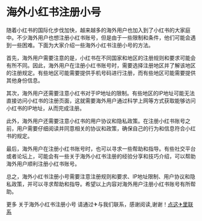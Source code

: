 # 海外小红书注册小号

随着小红书的国际化步伐加快，越来越多的海外用户也加入到了小红书的大家庭中。不少海外用户也想注册小红书账号，但是由于一些限制和条件，他们可能会遇到一些困难。下面为大家介绍一些海外小红书注册小号的方法。

首先，海外用户需要注意的是，小红书在不同国家和地区的注册规则和要求可能会有所不同。因此，海外用户在注册小红书账号时，需要选择注册地区并了解该地区的注册规定。有些地区可能需要提供手机号码进行注册，而有些地区可能需要提供其他身份信息。

其次，海外用户还需要注意小红书对于IP地址的限制。有些地区的IP地址可能无法直接访问小红书的注册页面，这就需要海外用户通过科学上网等方式获取能够访问小红书的IP地址，从而完成注册。

此外，海外用户还需要注意小红书的用户协议和隐私政策。在注册小红书账号之前，用户需要仔细阅读并同意相关的协议和政策，确保自己的行为和信息符合小红书的规定。

最后，海外用户在注册小红书账号时，也可以寻求一些帮助和指导。有些社交平台或者论坛上，可能会有一些关于海外小红书注册的经验分享和技巧介绍，可以帮助海外用户顺利注册小红书账号。

总之，海外小红书注册小号需要注意注册规则和要求、IP地址限制、用户协议和隐私政策，并可以寻求帮助和指导。希望以上内容对海外用户注册小红书账号有所帮助。

更多 关于海外小红书注册小号 请通过✈与我们联系，感谢阅读,谢谢！[点这✈里联系](https://www.k02.cc)